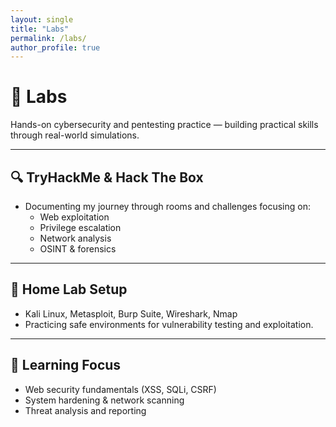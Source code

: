 ```yaml
---
layout: single
title: "Labs"
permalink: /labs/
author_profile: true
---
```


# 🧠 Labs

Hands-on cybersecurity and pentesting practice — building practical skills through real-world simulations.

---

## 🔍 TryHackMe & Hack The Box
- Documenting my journey through rooms and challenges focusing on:
  - Web exploitation
  - Privilege escalation
  - Network analysis
  - OSINT & forensics

---

## 🧰 Home Lab Setup
- Kali Linux, Metasploit, Burp Suite, Wireshark, Nmap  
- Practicing safe environments for vulnerability testing and exploitation.

---

## 🧩 Learning Focus
- Web security fundamentals (XSS, SQLi, CSRF)
- System hardening & network scanning
- Threat analysis and reporting
